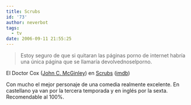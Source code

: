 ```yaml
---
title: Scrubs
id: '73'
author: neverbot
tags:
  - tv
date: 2006-09-11 21:55:25
---
```


> Estoy seguro de que si quitaran las páginas porno de internet habría una única página que se llamaría devolvednoselporno.

El Doctor Cox ([John C. McGinley](http://www.imdb.com/name/nm0001525/)) en [Scrubs](http://www.tv.com/scrubs/show/3613/summary.html) ([imdb](http://www.imdb.com/title/tt0285403/))[](http://www.tv.com/scrubs/show/3613/summary.html)

Con mucho el mejor personaje de una comedia realmente excelente. En castellano ya van por la tercera temporada y en inglés por la sexta. Recomendable al 100%.